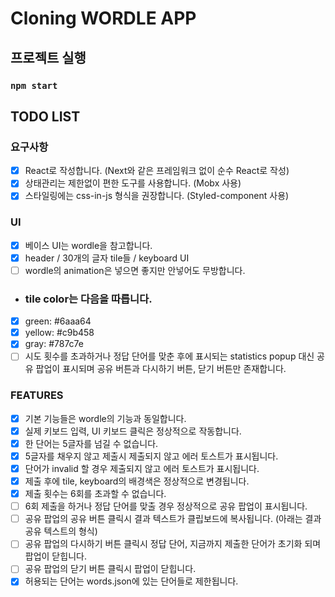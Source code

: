 # Cloning WORDLE APP 

## 프로젝트 실행
### `npm start`

## TODO LIST

### 요구사항

- [x] React로 작성합니다. (Next와 같은 프레임워크 없이 순수 React로 작성)
- [x] 상태관리는 제한없이 편한 도구를 사용합니다. (Mobx 사용)
- [x] 스타일링에는 css-in-js 형식을 권장합니다. (Styled-component 사용)

### UI

- [x] 베이스 UI는 wordle을 참고합니다.
- [x] header / 30개의 글자 tile들 / keyboard UI
- [ ] wordle의 animation은 넣으면 좋지만 안넣어도 무방합니다.
- ### tile color는 다음을 따릅니다.
- [x] green: #6aaa64
- [x] yellow: #c9b458
- [x] gray: #787c7e
- [ ] 시도 횟수를 초과하거나 정답 단어를 맞춘 후에 표시되는 statistics popup 대신 공유 팝업이 표시되며 공유 버튼과 다시하기 버튼, 닫기 버튼만 존재합니다.

### FEATURES

- [x] 기본 기능들은 wordle의 기능과 동일합니다.
- [x] 실제 키보드 입력, UI 키보드 클릭은 정상적으로 작동합니다.
- [x] 한 단어는 5글자를 넘길 수 없습니다.
- [x] 5글자를 채우지 않고 제출시 제출되지 않고 에러 토스트가 표시됩니다.
- [x] 단어가 invalid 할 경우 제출되지 않고 에러 토스트가 표시됩니다.
- [x] 제출 후에 tile, keyboard의 배경색은 정상적으로 변경됩니다.
- [x] 제출 횟수는 6회를 초과할 수 없습니다. 
- [ ] 6회 제출을 하거나 정답 단어를 맞출 경우 정상적으로 공유 팝업이 표시됩니다.
- [ ] 공유 팝업의 공유 버튼 클릭시 결과 텍스트가 클립보드에 복사됩니다. (아래는 결과 공유 텍스트의 형식)
- [ ] 공유 팝업의 다시하기 버튼 클릭시 정답 단어, 지금까지 제출한 단어가 초기화 되며 팝업이 닫힙니다.
- [ ] 공유 팝업의 닫기 버튼 클릭시 팝업이 닫힙니다.
- [x] 허용되는 단어는 words.json에 있는 단어들로 제한됩니다.